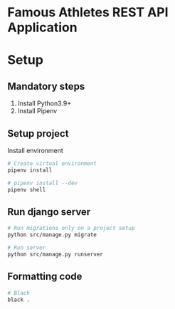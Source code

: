 # Famous Athletes REST API Application 

# Setup

## Mandatory steps
1. Install Python3.9+
2. Install Pipenv

## Setup project
Install environment
```bash
# Create virtual environment
pipenv install

# pipenv install --dev
pipenv shell
```

## Run django server
```bash
# Run migrations only on a project setup
python src/manage.py migrate

# Run server
python src/manage.py runserver
```

## Formatting code
```bash
# Black
black .
